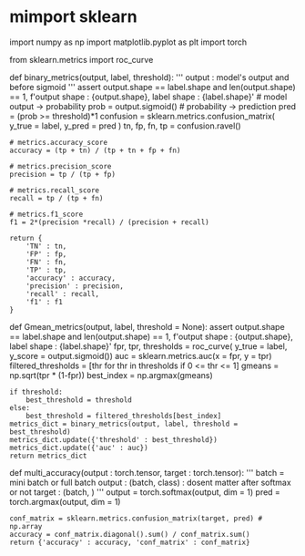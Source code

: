 # mimport sklearn
import numpy as np
import matplotlib.pyplot as plt
import torch

from sklearn.metrics import roc_curve

def binary_metrics(output, label, threshold):
    '''
    output : model's output and before sigmoid
    '''
    assert output.shape == label.shape and len(output.shape) == 1, f'output shape : {output.shape}, label shape : {label.shape}'
    # model output -> probability
    prob = output.sigmoid()
    # probability -> prediction
    pred = (prob >= threshold)*1
    confusion = sklearn.metrics.confusion_matrix(
        y_true = label, 
        y_pred = pred
        )
    tn, fp, fn, tp = confusion.ravel()
    
    # metrics.accuracy_score
    accuracy = (tp + tn) / (tp + tn + fp + fn)
    
    # metrics.precision_score
    precision = tp / (tp + fp)
    
    # metrics.recall_score
    recall = tp / (tp + fn)
    
    # metrics.f1_score
    f1 = 2*(precision *recall) / (precision + recall)
    
    return {
        'TN' : tn,
        'FP' : fp,
        'FN' : fn,
        'TP' : tp,
        'accuracy' : accuracy,
        'precision' : precision,
        'recall' : recall,
        'f1' : f1
    }


def Gmean_metrics(output, label, threshold = None):
    assert output.shape == label.shape and len(output.shape) == 1, f'output shape : {output.shape}, label shape : {label.shape}'
    fpr, tpr, thresholds = roc_curve(
            y_true = label, 
            y_score = output.sigmoid())
    auc = sklearn.metrics.auc(x = fpr, y = tpr)
    filtered_thresholds = [thr for thr in thresholds if 0 <= thr <= 1]
    gmeans = np.sqrt(tpr * (1-fpr))
    best_index = np.argmax(gmeans)
    
    if threshold:
        best_threshold = threshold
    else:
        best_threshold = filtered_thresholds[best_index]
    metrics_dict = binary_metrics(output, label, threshold = best_threshold)
    metrics_dict.update({'threshold' : best_threshold})
    metrics_dict.update({'auc' : auc})
    return metrics_dict







def multi_accuracy(output : torch.tensor, target : torch.tensor):
    '''
    batch = mini batch or full batch
    output : (batch, class) : dosent matter after softmax or not
    target : (batch, )
    '''
    output = torch.softmax(output, dim = 1)
    pred = torch.argmax(output, dim = 1)

    conf_matrix = sklearn.metrics.confusion_matrix(target, pred) # np.array
    accuracy = conf_matrix.diagonal().sum() / conf_matrix.sum()
    return {'accuracy' : accuracy, 'conf_matrix' : conf_matrix}
